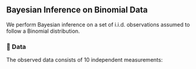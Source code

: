 ## Bayesian Inference on Binomial Data

We perform Bayesian inference on a set of i.i.d. observations assumed to follow a Binomial distribution.

### 🔢 Data
The observed data consists of 10 independent measurements:

